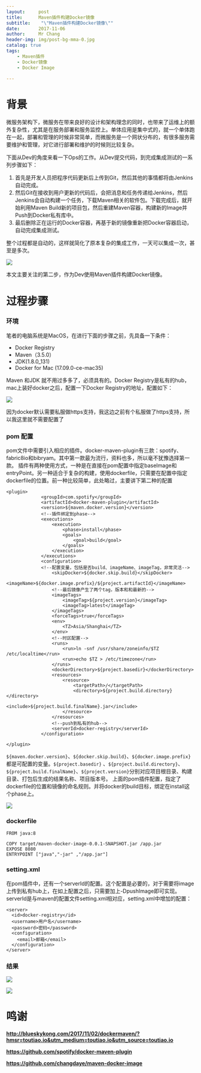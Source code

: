 ```yaml
---
layout:     post
title:     	Maven插件构建Docker镜像
subtitle:    "\"Maven插件构建Docker镜像\""
date:       2017-11-06
author:     Mr Chang
header-img: img/post-bg-mma-0.jpg
catalog: true
tags:
    - Maven插件
    - Docker镜像
    - Docker Image

---
```



# 背景

微服务架构下，微服务在带来良好的设计和架构理念的同时，也带来了运维上的额外复杂性，尤其是在服务部署和服务监控上。单体应用是集中式的，就一个单体跑在一起，部署和管理的时候非常简单，而微服务是一个网状分布的，有很多服务需要维护和管理，对它进行部署和维护的时候则比较复杂。

下面从Dev的角度来看一下Ops的工作。从Dev提交代码，到完成集成测试的一系列步骤如下：

1. 首先是开发人员把程序代码更新后上传到Git，然后其他的事情都将由Jenkins自动完成。
2. 然后Git在接收到用户更新的代码后，会把消息和任务传递给Jenkins，然后Jenkins会自动构建一个任务，下载Maven相关的软件包。下载完成后，就开始利用Maven Build新的项目包，然后重建Maven容器，构建新的Image并Push到Docker私有库中。
3. 最后删除正在运行的Docker容器，再基于新的镜像重新把Docker容器启动，自动完成集成测试。

整个过程都是自动的，这样就简化了原本复杂的集成工作，一天可以集成一次，甚至是多次。

![](https://cdn-blog.oss-cn-beijing.aliyuncs.com/17-11-6/9447498.jpg)

本文主要关注的第二步，作为Dev使用Maven插件构建Docker镜像。



# 过程步骤

### 环境

笔者的电脑系统是MacOS，在进行下面的步骤之前，先具备一下条件：

* Docker Registry
* Maven（3.5.0）
* JDK(1.8.0_131)
* Docker for Mac (17.09.0-ce-mac35)

Maven 和JDK 就不用过多多了，必须具有的。Docker Registry是私有的hub，mac上装好docker之后，配置一下Docker Registry的地址，配置如下：

![](https://cdn-blog.oss-cn-beijing.aliyuncs.com/17-11-6/270945.jpg)

因为docker默认需要私服做https支持，我这边之前有个私服做了https支持，所以我这里就不需要配置了

### pom 配置 


pom文件中需要引入相应的插件。docker-maven-plugin有三款：spotify、fabric8io和bibryam。其中第一款最为流行，资料也多，所以毫不犹豫选择第一款。
插件有两种使用方式，一种是在直接在pom配置中指定baseImage和entryPoint。另一种适合于复杂的构建，使用dockerfile，只需要在配置中指定dockerfile的位置。前一种比较简单，此处略过，主要讲下第二种的配置


	<plugin>
	             <groupId>com.spotify</groupId>
	             <artifactId>docker-maven-plugin</artifactId>
	             <version>${maven.docker.version}</version>
	             <!--插件绑定到phase-->
	             <executions>
	                 <execution>
	                     <phase>install</phase>
	                     <goals>
	                         <goal>build</goal>
	                     </goals>
	                 </execution>
	             </executions>
	             <configuration>
	             <!--配置变量，包括是否build、imageName、imageTag，非常灵活-->
	                 <skipDocker>${docker.skip.build}</skipDocker>
	                 <imageName>${docker.image.prefix}/${project.artifactId}</imageName>
	                 <!--最后镜像产生了两个tag，版本和和最新的-->
	                 <imageTags>
	                     <imageTag>${project.version}</imageTag>
	                     <imageTag>latest</imageTag>
	                 </imageTags>
	                 <forceTags>true</forceTags>                 
	                 <env>
	                     <TZ>Asia/Shanghai</TZ>
	                 </env>
	                 <!--时区配置-->
	                 <runs>
	                     <run>ln -snf /usr/share/zoneinfo/$TZ /etc/localtime</run>
	                     <run>echo $TZ > /etc/timezone</run>                      
	                 </runs>
	                 <dockerDirectory>${project.basedir}</dockerDirectory>
	                 <resources>
	                     <resource>
	                         <targetPath>/</targetPath>
	                         <directory>${project.build.directory}</directory>
	                         <include>${project.build.finalName}.jar</include>
	                     </resource>
	                 </resources>
	                 <!--push到私有的hub-->
	                 <serverId>docker-registry</serverId>
	             </configuration>

	</plugin>

`${maven.docker.version}`、`${docker.skip.build}`、`${docker.image.prefix}`都是可配置的变量。`${project.basedir}`
、`${project.build.directory}`、`${project.build.finalName}`、`${project.version}`分别对应项目根目录、构建目录、打包后生成的结果名称、项目版本号。
上面的pom插件配置，指定了dockerfile的位置和镜像的命名规则。并将docker的build目标，绑定在install这个phase上。

![](https://cdn-blog.oss-cn-beijing.aliyuncs.com/17-11-6/87342576.jpg)

### dockerfile

	FROM java:8
	
	COPY target/maven-docker-image-0.0.1-SNAPSHOT.jar /app.jar
	EXPOSE 8080
	ENTRYPOINT ["java","-jar" ,"/app.jar"]
	
### setting.xml

在pom插件中，还有一个serverId的配置。这个配置是必要的，对于需要将image上传到私有hub上，在如上配置之后，只需要加上-DpushImage即可实现。serverId是与maven的配置文件setting.xml相对应，setting.xml中增加的配置：

	<server>
	  <id>docker-registry</id>
	  <username>用户名</username>
	  <password>密码</password>
	  <configuration>
	    <email>邮箱</email>
	  </configuration>
	</server>
	
### 结果

![](https://cdn-blog.oss-cn-beijing.aliyuncs.com/17-11-6/52931533.jpg)

![](https://cdn-blog.oss-cn-beijing.aliyuncs.com/17-11-6/14752412.jpg)


# 鸣谢

**http://blueskykong.com/2017/11/02/dockermaven/?hmsr=toutiao.io&utm_medium=toutiao.io&utm_source=toutiao.io**

**https://github.com/spotify/docker-maven-plugin**

**https://github.com/changdaye/maven-docker-image**




